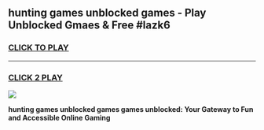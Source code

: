 
## hunting games unblocked games - Play Unblocked Gmaes & Free #lazk6
<h3>
<a href="https://news.freeplayer.one?title=hunting_games_unblocked_games&ref=03M">CLICK TO PLAY</a></h3>
<hr>

<h3>
<a href="https://news.freeplayer.one?title=hunting_games_unblocked_games&ref=03M">CLICK 2 PLAY</a>
  
</h3>

<a href="https://news.freeplayer.one?title=hunting_games_unblocked_games&ref=03M"><img src="https://clearcache.store/games.png"></a>


**hunting games unblocked games games unblocked: Your Gateway to Fun and Accessible Online Gaming**
